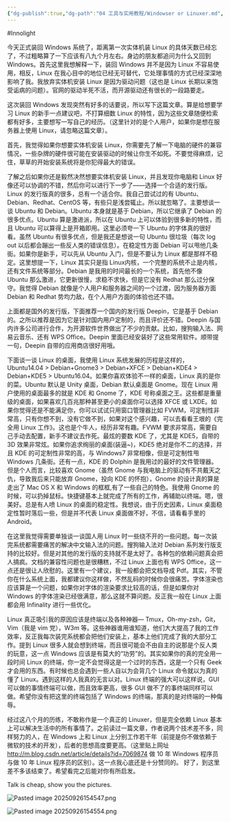 ```yaml
---
{"dg-publish":true,"dg-path":"04 工具与实用教程/Windowser or Linuxer.md","permalink":"/04 工具与实用教程/Windowser or Linuxer/","created":"2025-09-26T15:37:04.903+08:00","updated":"2025-09-26T15:46:07.267+08:00"}
---
```


#Innolight

今天正式装回 Windows 系统了，距离第一次实体机装 Linux 的具体天数已经忘了，不过粗略算了一下应该有八九个月左右。身边的朋友都追问为什么又回到 Windows。首先这里我想解释一下，装回 Windows 并不是因为 Linux 不容易使用，相反，Linux 在我心目中的地位已经无可替代，它处理事情的方式已经深深地影响了我。我放弃实体机安装 Linux 是因为驱动问题（这也是 Linux 长期以来饱受诟病的问题）。官网的驱动半死不活，而开源驱动还有很长的一段路要走。

这次装回 Windows 发现突然有好多的话要说，所以写下这篇文章。算是给想要学习 Linux 的新手一点建议吧，不打算细数 Linux 的特性，因为这些文章随便检索都有好多，主要想写一写自己的经历。（这里针对的是个人用户，如果你是想在服务器上使用 Linux，请忽略这篇文章）。

首先，我觉得如果你想要实体机安装 Linux，你需要先了解一下电脑的硬件的兼容情况，一些杂牌的硬件很可能在安装驱动的时候让你生不如死。不要觉得麻烦，记住，草草的开始安装系统将是你犯得最大的错误。

了解之后如果你还是毅然决然想要实体机安装 Linux，并且发现你电脑和 Linux 好像还可以协调的不错，然后你可以进行下一步了——选择一个合适的发行版。Linux 的发行版真的很多，总有一个适合你。我自己尝试过的有 Ubuntu、Debian、Redhat、CentOS 等，有些只是浅尝辄止。所以就忽略了。主要想谈一谈 Ubuntu 和 Debian。Ubuntu 本身就是基于 Debian，所以它继承了 Debian 的很多优点。Ubuntu 算是激进派，所以在 Ubuntu 上可以体验到很多新的特性，而且 Ubuntu 可以算得上是开箱即用。这里必须夸一下 Ubuntu 的字体真的很好看。虽然 Ubuntu 有很多优点，但是我还是想说一句 Ubuntu 很垃圾（每次 log out 以后都会蹦出一些反人类的错误信息）。在稳定性方面 Debian 可以甩他几条街。如果你是新手，可以先从 Ubuntu 入门，但是不要认为 Linux 都是那样不稳定。这里想提一下，Linux 其实只是指 Linux内核，一个完整的系统不止是内核，还有文件系统等部分。Debian 是我用的时间最长的一个系统，首先他不像 Ubuntu 那么激进，它更新很慢，求稳不求快，但是它没有 Redhat 那么过分保守。我觉得 Debian 就像是个人用户和服务器之间的一个过渡，因为服务器方面 Debian 和 Redhat 势均力敌，在个人用户方面的体验也还不错。

上面都是国外的发行版，下面推荐一个国内的发行版 Deepin，它是基于 Debian 的。之所以推荐是因为它是针对国内用户定制的，而且评价还不错。Deepin 与国内许多公司进行合作，为开源软件世界做出了不少的贡献。比如，搜狗输入法、网易云音乐、还有 WPS Office。Deepin 里面已经安装好了这些常用软件。顺带提一句，Deepin 自带的应用商店很好用哦。

下面谈一谈 Linux 的桌面，我使用 Linux 系统发展的历程是这样的，Ubuntu14.04 > Debian+Gnome3 > Debian+XFCE > Debian+KDE4 > Debian+KDE5 > Ubuntu16.04。如果你喜欢体验不一样的桌面，Linux 真的是你的菜。Ubuntu 默认是 Unity 桌面，Debian 默认桌面是 Gnome。现在 Linux 用户使用的桌面最多的就是 KDE 和 Gnome 了，KDE 号称桌面之王。这些都是重量级的桌面，如果喜欢几百兆那种甚至更小的桌面你可以选择 XFCE 或 LXDE。如果你觉得还是不能满足你，你可以试试只用窗口管理器比如 FVWM，可定制性非常高，只有你想不到，没有它做不到，如果对这个感兴趣，可以去看看王垠的《完全用 Linux 工作》。这也是个牛人，经历非常有趣。FVWM 要求非常高，需要自己手动去配置，新手不建议去作死。最炫的要数 KDE 了，尤其是 KDE5，自带的 3D 效果非常炫。如果你追求绚丽的桌面(装逼~)，KDE5 绝对是你不二的选择，并且 KDE 的可定制性非常的高，与 Windows7 非常相像，但是可定制性甩 Windows 几条街。还有一点，KDE 的 Dolphin 是我用过的最好的文件管理器。但是个人而言，比较喜欢 Gnome（虽然 Gnome 与我电脑上的驱动有不共戴天之仇，导致我后来只能放弃 Gnome，投向 KDE 的怀抱），Gnome 的设计真的算是走出了 Mac OS X 和 Windows 的框框,有了一些自己的特色。我使用 Gnome 的时候，可以扔掉鼠标。快捷键基本上就完成了所有的工作，再辅助以终端。嗯，很美好。总是有人喷 Linux 的桌面的稳定性。我想说，由于历史因素，Linux 桌面稳定性暂时落后一些，但是并不代表 Linux 桌面做不好，不信，请看看手里的 Android。

在这里我觉得需要单独谈一谈国人用 Linux 时一些绕不开的一些问题。每一次装完系统都需要痛苦的解决中文输入法的问题。搜狗输入法对 Debian 系列发行版支持的比较好。但是对其他的发行版的支持就不是太好了。各种包的依赖问题真会把人搞疯。文档的兼容性问题也是很糟糕，不过 Linux 上面也有 WPS Office，这一点还是很让人欣慰的。这里有一个建议，我一般都会把文档导成 Pdf。其实，不管你在什么系统上面，我都建议你这样做，不然乱码的时候你会很痛苦。字体渲染也应该算是一个问题，如果你对字体的渲染要求比较高的话，但是如果你对 Windows 的字体渲染已经很满意，那么这就不算问题。反正我一般在 Linux 上面都会用 Infinality 进行一些优化。

Linux 真正吸引我的原因应该是终端以及各种神器— Tmux，Oh-my-zsh，Git，Vim（我是 vim 党），W3m 等。这些神器谁用谁知道，他们大大提高了我的工作效率，反正我每次装完系统都会把他们安装上，基本上他们完成了我的大部分工作。提到 Linux 很多人就会想到终端，而且很可能会不由自主的说那是个反人类的玩意，这一点 Windows 应该是有莫大的“功劳”的。其实如果你的真的完全用一段时间 Linux 的终端，你一定不会觉得这是一个过时的东西，这是一个只有 Geek 才会用的东西。有时候也总会遇到一些人自以为会背几个 Linux 命令就以为真的懂了 Linux。遇到这样的人我真的无言以对。Linux 终端的强大可以这样说，GUI 可以做的事情终端可以做，而且效率更高，很多 GUI 做不了的事终端同样可以做。希望你没有把这里的终端包括了 Windows 的终端，那真的是对终端的一种侮辱。

经过这八个月的历练，不敢称作是一个真正的 Linuxer，但是完全依赖 Linux 基本上可以解决生活中的所有事情了。之前读过一篇文章，作者说两个技术差不多，同样努力的人，在 Windows 上和 Linux 上分别工作若干年（前提是你不做依赖于微软的技术的开发），后者的思想高度要更高。（这里贴上网址 http://m.blog.csdn.net/article/details?id=7069874 做 10 年 Windows 程序员与做 10 年 Linux 程序员的区别）。这一点我心底还是十分赞同的。 好了，到这里差不多该结束了。希望看完之后能对你有所启发。

Talk is cheap, show you the pictures.

![Pasted image 20250926154547.png](/img/user/0.Asset/resource/Pasted%20image%2020250926154547.png)

![Pasted image 20250926154554.png](/img/user/0.Asset/resource/Pasted%20image%2020250926154554.png)